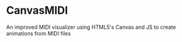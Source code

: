 # CanvasMIDI
An improved MIDI visualizer using HTML5's Canvas and JS to create animations from MIDI files
